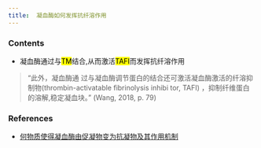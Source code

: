 ```yaml
---
title:  凝血酶如何发挥抗纤溶作用
--- 
```


### Contents
- 凝血酶通过与<mark>TM</mark>结合,从而激活<mark>TAFI</mark>而发挥抗纤溶作用

>“此外，凝血酶通 过与凝血酶调节蛋白的结合还可激活凝血酶激活的纤溶抑制物(thrombin-activatable fibrinolysis inhibi­ tor, TAFI) ，抑制纤维蛋白的溶解,稳定凝血块。” (Wang, 2018, p. 79)
### References
- [何物质使得凝血酶由促凝物变为抗凝物及其作用机制](/何物质使得凝血酶由促凝物变为抗凝物及其作用机制)


